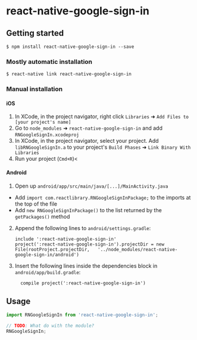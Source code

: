 
# react-native-google-sign-in

## Getting started

`$ npm install react-native-google-sign-in --save`

### Mostly automatic installation

`$ react-native link react-native-google-sign-in`

### Manual installation


#### iOS

1. In XCode, in the project navigator, right click `Libraries` ➜ `Add Files to [your project's name]`
2. Go to `node_modules` ➜ `react-native-google-sign-in` and add `RNGoogleSignIn.xcodeproj`
3. In XCode, in the project navigator, select your project. Add `libRNGoogleSignIn.a` to your project's `Build Phases` ➜ `Link Binary With Libraries`
4. Run your project (`Cmd+R`)<

#### Android

1. Open up `android/app/src/main/java/[...]/MainActivity.java`
  - Add `import com.reactlibrary.RNGoogleSignInPackage;` to the imports at the top of the file
  - Add `new RNGoogleSignInPackage()` to the list returned by the `getPackages()` method
2. Append the following lines to `android/settings.gradle`:
  	```
  	include ':react-native-google-sign-in'
  	project(':react-native-google-sign-in').projectDir = new File(rootProject.projectDir, 	'../node_modules/react-native-google-sign-in/android')
  	```
3. Insert the following lines inside the dependencies block in `android/app/build.gradle`:
  	```
      compile project(':react-native-google-sign-in')
  	```


## Usage
```javascript
import RNGoogleSignIn from 'react-native-google-sign-in';

// TODO: What do with the module?
RNGoogleSignIn;
```
  